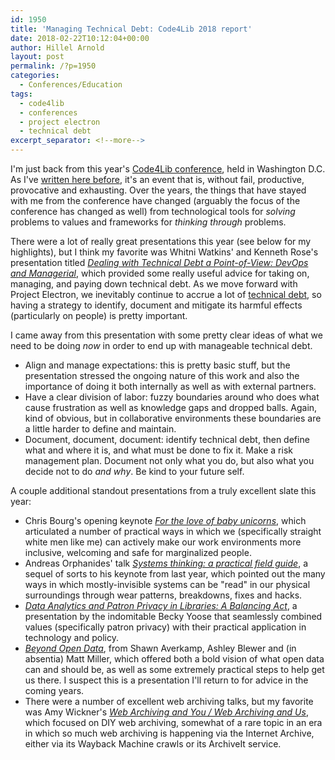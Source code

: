 ```yaml
---
id: 1950
title: 'Managing Technical Debt: Code4Lib 2018 report'
date: 2018-02-22T10:12:04+00:00
author: Hillel Arnold
layout: post
permalink: /?p=1950
categories:
  - Conferences/Education
tags:
  - code4lib
  - conferences
  - project electron
  - technical debt
excerpt_separator: <!--more-->
---
```

I'm just back from this year's [Code4Lib conference](http://2018.code4lib.org/), held in Washington D.C. As I've [written here before](http://blog.rockarch.org/?p=1033), it's an event that is, without fail, productive, provocative and exhausting. Over the years, the things that have stayed with me from the conference have changed (arguably the focus of the conference has changed as well) from technological tools for _solving_ problems to values and frameworks for _thinking through_ problems.<!--more-->

There were a lot of really great presentations this year (see below for my highlights), but I think my favorite was Whitni Watkins' and Kenneth Rose's presentation titled [_Dealing with Technical Debt a Point-of-View: DevOps and Managerial_](http://2018.code4lib.org/talks/dealing-with-technical-debt-a-pointofview-devops-and-managerial), which provided some really useful advice for taking on, managing, and paying down technical debt. As we move forward with Project Electron, we inevitably continue to accrue a lot of [technical debt](https://en.wikipedia.org/wiki/Technical_debt), so having a strategy to identify, document and mitigate its harmful effects (particularly on people) is pretty important.

I came away from this presentation with some pretty clear ideas of what we need to be doing _now_ in order to end up with manageable technical debt.

* Align and manage expectations: this is pretty basic stuff, but the presentation stressed the ongoing nature of this work and also the importance of doing it both internally as well as with external partners.
* Have a clear division of labor: fuzzy boundaries around who does what cause frustration as well as knowledge gaps and dropped balls. Again, kind of obvious, but in collaborative environments these boundaries are a little harder to define and maintain.
* Document, document, document: identify technical debt, then define what and where it is, and what must be done to fix it. Make a risk management plan. Document not only what you do, but also what you decide not to do _and why_. Be kind to your future self.

A couple additional standout presentations from a truly excellent slate this year:

* Chris Bourg's opening keynote [_For the love of baby unicorns_](http://2018.code4lib.org/keynotes/Chris-Bourg), which articulated a number of practical ways in which we (specifically straight white men like me) can actively make our work environments more inclusive, welcoming and safe for marginalized people.
* Andreas Orphanides' talk [_Systems thinking: a practical field guide_](http://2018.code4lib.org/talks/systems-thinking-a-practical-field-guide), a sequel of sorts to his keynote from last year, which pointed out the many ways in which mostly-invisible systems can be "read" in our physical surroundings through wear patterns, breakdowns, fixes and hacks.
* [_Data Analytics and Patron Privacy in Libraries: A Balancing Act_](http://2018.code4lib.org/talks/data-analytics-and-patron-privacy-in-libraries-a-balancing-act), a presentation by the indomitable Becky Yoose that seamlessly combined values (specifically patron privacy) with their practical application in technology and policy.
* [_Beyond Open Data_](http://2018.code4lib.org/talks/beyond-open-data), from Shawn Averkamp, Ashley Blewer and (in absentia) Matt Miller, which offered both a bold vision of what open data can and should be, as well as some extremely practical steps to help get us there. I suspect this is a presentation I'll return to for advice in the coming years.
* There were a number of excellent web archiving talks, but my favorite was Amy Wickner's [_Web Archiving and You / Web Archiving and Us_](http://2018.code4lib.org/talks/web-archiving-and-you-web-archiving-and-us), which focused on DIY web archiving, somewhat of a rare topic in an era in which so much web archiving is happening via the Internet Archive, either via its Wayback Machine crawls or its ArchiveIt service.
